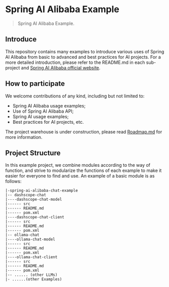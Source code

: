 # Spring AI Alibaba Example

> Spring AI Alibaba Example.

## Introduce

This repository contains many examples to introduce various uses of Spring AI Alibaba from basic to advanced and best practices for AI projects.
For a more detailed introduction, please refer to the README.md in each sub-project and [Spring AI Alibaba official website](https://java2ai.com).

## How to participate

We welcome contributions of any kind, including but not limited to:

- Spring AI Alibaba usage examples;
- Use of Spring AI Alibaba API;
- Spring AI usage examples;
- Best practices for AI projects, etc.

The project warehouse is under construction, please read [Roadmap.md](./Roadmap-zh.md) for more information.

## Project Structure

In this example project, we combine modules according to the way of function, and strive to modularize the functions of each example to make it easier for everyone to find and use. An example of a basic module is as follows:

```text
|-spring-ai-alibaba-chat-example
|-- dashscope-chat
|----dashscope-chat-model
|------ src
|------ README.md
|------ pom.xml
|----dashscope-chat-client
|------ src
|------ README.md
|------ pom.xml
|-- ollama-chat
|----ollama-chat-model
|------ src
|------ README.md
|------ pom.xml
|----ollama-chat-client
|------ src
|------ README.md
|------ pom.xml
|-- ...... (other LLMs)
|- ......(other Examples)
```
